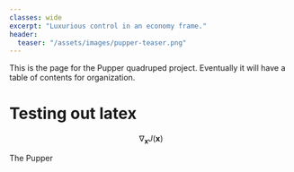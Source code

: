 ```yaml
---
classes: wide
excerpt: "Luxurious control in an economy frame."
header: 
  teaser: "/assets/images/pupper-teaser.png"
---
```


This is the page for the Pupper quadruped project. Eventually it will have a table of contents for organization.
# Testing out latex

$$ \nabla_\boldsymbol{x} J(\boldsymbol{x}) $$

The Pupper 
